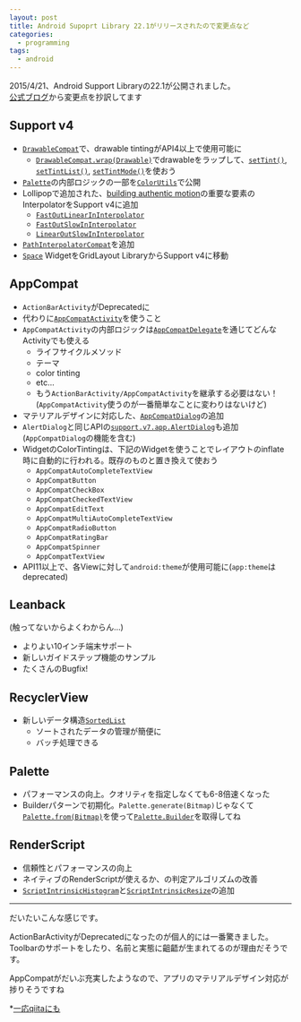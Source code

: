 ```yaml
---
layout: post
title: Android Supoprt Library 22.1がリリースされたので変更点など
categories:
  - programming
tags:
  - android
---
```


2015/4/21、Android Support Libraryの22.1が公開されました。  
[公式ブログ](http://android-developers.blogspot.jp/2015/04/android-support-library-221.html)から変更点を抄訳してます

## Support v4

- [`DrawableCompat`](http://developer.android.com/reference/android/support/v4/graphics/drawable/DrawableCompat.html)で、drawable tintingがAPI4以上で使用可能に
  - [`DrawableCompat.wrap(Drawable)`](http://developer.android.com/reference/android/support/v4/graphics/drawable/DrawableCompat.html)でdrawableをラップして、[`setTint()`](http://developer.android.com/reference/android/support/v4/graphics/drawable/DrawableCompat.html#setTint(android.graphics.drawable.Drawable,%20int)), [`setTintList()`](http://developer.android.com/reference/android/support/v4/graphics/drawable/DrawableCompat.html#setTintList(android.graphics.drawable.Drawable,%20android.content.res.ColorStateList)), [`setTintMode()`](http://developer.android.com/reference/android/support/v4/graphics/drawable/DrawableCompat.html#setTintMode(android.graphics.drawable.Drawable,%20android.graphics.PorterDuff.Mode))を使おう
- [`Palette`](https://developer.android.com/reference/android/support/v7/graphics/Palette.html)の内部ロジックの一部を[`ColorUtils`](https://developer.android.com/reference/android/support/v7/graphics/Palette.html)で公開
- Lollipopで追加された、[building authentic motion](http://www.google.com/design/spec/animation/authentic-motion.html)の重要な要素のInterpolatorをSupport v4に追加
  - [`FastOutLinearInInterpolator`](http://developer.android.com/reference/android/support/v4/view/animation/FastOutLinearInInterpolator.html)
  - [`FastOutSlowInInterpolator`](http://developer.android.com/reference/android/support/v4/view/animation/FastOutSlowInInterpolator.html)
  - [`LinearOutSlowInInterpolator`](http://developer.android.com/reference/android/support/v4/view/animation/LinearOutSlowInInterpolator.html)
- [`PathInterpolatorCompat`](http://developer.android.com/reference/android/support/v4/view/animation/PathInterpolatorCompat.html)を追加
- [`Space`](http://developer.android.com/reference/android/support/v4/widget/Space.html) WidgetをGridLayout LibraryからSupport v4に移動


## AppCompat

- `ActionBarActivity`がDeprecatedに
- 代わりに[`AppCompatActivity`](http://developer.android.com/reference/android/support/v7/app/AppCompatActivity.html)を使うこと
- `AppCompatActivity`の内部ロジックは[`AppCompatDelegate`](http://developer.android.com/reference/android/support/v7/app/AppCompatDelegate.html)を通じてどんなActivityでも使える
  - ライフサイクルメソッド
  - テーマ
  - color tinting
  - etc...
  - もう`ActionBarActivity/AppCompatActivity`を継承する必要はない！(`AppCompatActivity`使うのが一番簡単なことに変わりはないけど)
- マテリアルデザインに対応した、[`AppCompatDialog`](http://developer.android.com/reference/android/support/v7/app/AppCompatDialog.html)の追加
- `AlertDialog`と同じAPIの[`support.v7.app.AlertDialog`](http://developer.android.com/reference/android/support/v7/app/AlertDialog.html)も追加(`AppCompatDialog`の機能を含む)
- WidgetのColorTintingは、下記のWidgetを使うことでレイアウトのinflate時に自動的に行われる。既存のものと置き換えて使おう
  - `AppCompatAutoCompleteTextView`
  - `AppCompatButton`
  - `AppCompatCheckBox`
  - `AppCompatCheckedTextView`
  - `AppCompatEditText`
  - `AppCompatMultiAutoCompleteTextView`
  - `AppCompatRadioButton`
  - `AppCompatRatingBar`
  - `AppCompatSpinner`
  - `AppCompatTextView`
- API11以上で、各Viewに対して`android:theme`が使用可能に(`app:theme`はdeprecated)

## Leanback

(触ってないからよくわからん…)

- よりよい10インチ端末サポート
- 新しいガイドステップ機能のサンプル
- たくさんのBugfix!

## RecyclerView

- 新しいデータ構造[`SortedList`](http://developer.android.com/reference/android/support/v7/util/SortedList.html)
  - ソートされたデータの管理が簡便に
  - バッチ処理できる

## Palette

- パフォーマンスの向上。クオリティを指定しなくても6-8倍速くなった
- Builderパターンで初期化。`Palette.generate(Bitmap)`じゃなくて[`Palette.from(Bitmap)`](http://developer.android.com/reference/android/support/v7/graphics/Palette.html)を使って[`Palette.Builder`](http://developer.android.com/reference/android/support/v7/graphics/Palette.Builder.html)を取得してね

## RenderScript

- 信頼性とパフォーマンスの向上
- ネイティブのRenderScriptが使えるか、の判定アルゴリズムの改善
- [`ScriptIntrinsicHistogram`](http://developer.android.com/reference/android/support/v8/renderscript/ScriptIntrinsicHistogram.html)と[`ScriptIntrinsicResize`](http://developer.android.com/reference/android/support/v8/renderscript/ScriptIntrinsicResize.html)の追加

---
だいたいこんな感じです。  

ActionBarActivityがDeprecatedになったのが個人的には一番驚きました。  
Toolbarのサポートをしたり、名前と実態に齟齬が生まれてるのが理由だそうです。  

AppCompatがだいぶ充実したようなので、アプリのマテリアルデザイン対応が捗りそうですね

*[一応qiitaにも](http://qiita.com/yshrsmz@github/items/afac02fad7d54e8dca3b)

